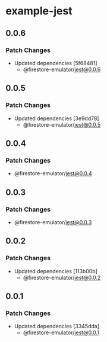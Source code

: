 # example-jest

## 0.0.6

### Patch Changes

- Updated dependencies [5f68481]
  - @firestore-emulator/jest@0.0.6

## 0.0.5

### Patch Changes

- Updated dependencies [3e9dd78]
  - @firestore-emulator/jest@0.0.5

## 0.0.4

### Patch Changes

- @firestore-emulator/jest@0.0.4

## 0.0.3

### Patch Changes

- @firestore-emulator/jest@0.0.3

## 0.0.2

### Patch Changes

- Updated dependencies [113b00b]
  - @firestore-emulator/jest@0.0.2

## 0.0.1

### Patch Changes

- Updated dependencies [3345dda]
  - @firestore-emulator/jest@0.0.1
